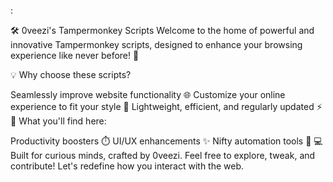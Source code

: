 :

🛠️ 0veezi's Tampermonkey Scripts
Welcome to the home of powerful and innovative Tampermonkey scripts, designed to enhance your browsing experience like never before! 🚀

💡 Why choose these scripts?

Seamlessly improve website functionality 🌐
Customize your online experience to fit your style 🎨
Lightweight, efficient, and regularly updated ⚡
📂 What you'll find here:

Productivity boosters ⏱️
UI/UX enhancements ✨
Nifty automation tools 🤖
💻 Built for curious minds, crafted by 0veezi.
Feel free to explore, tweak, and contribute! Let's redefine how you interact with the web.

